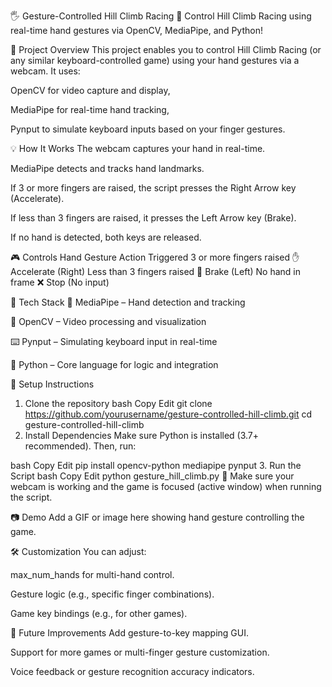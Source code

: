 🖐️ Gesture-Controlled Hill Climb Racing 🚗
Control Hill Climb Racing using real-time hand gestures via OpenCV, MediaPipe, and Python!

📸 Project Overview
This project enables you to control Hill Climb Racing (or any similar keyboard-controlled game) using your hand gestures via a webcam. It uses:

OpenCV for video capture and display,

MediaPipe for real-time hand tracking,

Pynput to simulate keyboard inputs based on your finger gestures.

💡 How It Works
The webcam captures your hand in real-time.

MediaPipe detects and tracks hand landmarks.

If 3 or more fingers are raised, the script presses the Right Arrow key (Accelerate).

If less than 3 fingers are raised, it presses the Left Arrow key (Brake).

If no hand is detected, both keys are released.

🎮 Controls
Hand Gesture	Action Triggered
3 or more fingers raised ✋	Accelerate (Right)
Less than 3 fingers raised 🤏	Brake (Left)
No hand in frame ❌	Stop (No input)

🧰 Tech Stack
🧠 MediaPipe – Hand detection and tracking

🎥 OpenCV – Video processing and visualization

⌨️ Pynput – Simulating keyboard input in real-time

🐍 Python – Core language for logic and integration

🚀 Setup Instructions
1. Clone the repository
bash
Copy
Edit
git clone https://github.com/yourusername/gesture-controlled-hill-climb.git
cd gesture-controlled-hill-climb
2. Install Dependencies
Make sure Python is installed (3.7+ recommended). Then, run:

bash
Copy
Edit
pip install opencv-python mediapipe pynput
3. Run the Script
bash
Copy
Edit
python gesture_hill_climb.py
🚨 Make sure your webcam is working and the game is focused (active window) when running the script.

📷 Demo
Add a GIF or image here showing hand gesture controlling the game.

🛠️ Customization
You can adjust:

max_num_hands for multi-hand control.

Gesture logic (e.g., specific finger combinations).

Game key bindings (e.g., for other games).

🧠 Future Improvements
Add gesture-to-key mapping GUI.

Support for more games or multi-finger gesture customization.

Voice feedback or gesture recognition accuracy indicators.

